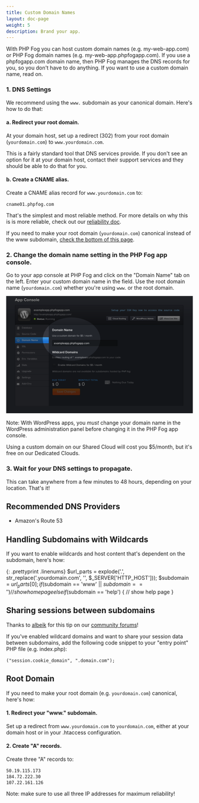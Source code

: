 ```yaml
---
title: Custom Domain Names
layout: doc-page
weight: 5
description: Brand your app. 
---
```


With PHP Fog you can host custom domain names (e.g. my-web-app.com) or PHP Fog domain names (e.g. my-web-app.phpfogapp.com). If you use a phpfogapp.com domain name, then PHP Fog manages the DNS records for you, so you don't have to do anything. If you want to use a custom domain name, read on.

### 1. DNS Settings

We recommend using the `www.` subdomain as your canonical domain. Here's how to do that:

#### a. Redirect your root domain.

At your domain host, set up a redirect (302) from your root domain (`yourdomain.com`) to `www.yourdomain.com`. 

This is a fairly standard tool that DNS services provide. If you don't see an option for it at your domain host, contact their support services and they should be able to do that for you.

#### b. Create a CNAME alias.

Create a CNAME alias record for `www.yourdomain.com` to: 

    cname01.phpfog.com

That's the simplest and most reliable method. For more details on why this is is more reliable, check out our [reliability doc](/reliability).

If you need to make your root domain (`yourdomain.com`) canonical instead of the www subdomain, [check the bottom of this page](#rootdomain).

### 2. Change the domain name setting in the PHP Fog app console.

Go to your app console at PHP Fog and click on the "Domain Name" tab on the left. Enter your custom domain name in the field. Use the root domain name (`yourdomain.com`) whether you're using `www`. or the root domain.

<img class="screenshot" src="/img/screenshots/domain.png" alt="Custom Domain"/>

Note: With WordPress apps, you *must* change your domain name in the WordPress administration panel before changing it in the PHP Fog app console.

Using a custom domain on our Shared Cloud will cost you $5/month, but it's free on our Dedicated Clouds. 

### 3. Wait for your DNS settings to propagate.

This can take anywhere from a few minutes to 48 hours, depending on your location. That's it!

## Recommended DNS Providers

* Amazon's Route 53
<!-- add more TKTK -->

## Handling Subdomains with Wildcards

If you want to enable wildcards and host content that's dependent on the subdomain, here's how:

{: .prettyprint .linenums} 
    $url_parts = explode('.', str_replace('.yourdomain.com', '', $_SERVER['HTTP_HOST']));
    $subdomain = $url_parts[0];
    if ($subdomain == 'www' || $subdomain == '') {
        // show home page
    } else if ($subdomain == 'help') {
        // show help page
    }

## Sharing sessions between subdomains

Thanks to [albeik](http://community.phpfog.com/discussion/85/sharing-sessions-between-subdomains) for this tip on our [community forums](http://community.phpfog.com)!

If you've enabled wildcard domains and want to share your session data between subdomains, add the following code snippet to your "entry point" PHP file (e.g. index.php):

    ("session.cookie_domain", ".domain.com");

## <a id="rootdomain"></a> Root Domain

If you need to make your root domain (e.g. `yourdomain.com`) canonical, here's how:

#### 1. Redirect your "www." subdomain.

Set up a redirect from `www.yourdomain.com` to `yourdomain.com`, either at your domain host or in your .htaccess configuration. 

#### 2. Create "A" records.

Create three "A" records to: 

    50.19.115.173
    184.72.222.30
    107.22.161.126

Note: make sure to use all three IP addresses for maximum reliability!
